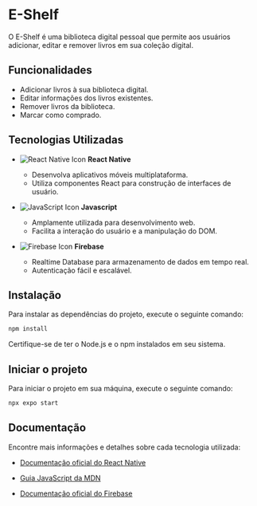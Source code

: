 # E-Shelf

O E-Shelf é uma biblioteca digital pessoal que permite aos usuários adicionar, editar e remover livros em sua coleção digital.

## Funcionalidades

- Adicionar livros à sua biblioteca digital.
- Editar informações dos livros existentes.
- Remover livros da biblioteca.
- Marcar como comprado.

## Tecnologias Utilizadas

- ![React Native Icon](https://img.icons8.com/color/48/000000/react-native.png) **React Native**
  - Desenvolva aplicativos móveis multiplataforma.
  - Utiliza componentes React para construção de interfaces de usuário.

- ![JavaScript Icon](https://img.icons8.com/color/48/000000/javascript.png) **Javascript**
  - Amplamente utilizada para desenvolvimento web.
  - Facilita a interação do usuário e a manipulação do DOM.

- ![Firebase Icon](https://img.icons8.com/color/48/000000/firebase.png) **Firebase**
  - Realtime Database para armazenamento de dados em tempo real.
  - Autenticação fácil e escalável.

## Instalação

Para instalar as dependências do projeto, execute o seguinte comando:

```bash
npm install
```
Certifique-se de ter o Node.js e o npm instalados em seu sistema.

## Iniciar o projeto

Para iniciar o projeto em sua máquina, execute o seguinte comando:

```bash
npx expo start
```

## Documentação

Encontre mais informações e detalhes sobre cada tecnologia utilizada:

- [Documentação oficial do React Native](https://reactnative.dev/docs/getting-started)

- [Guia JavaScript da MDN](https://developer.mozilla.org/pt-BR/docs/Web/JavaScript/Guide)

- [Documentação oficial do Firebase](https://firebase.google.com/docs)
